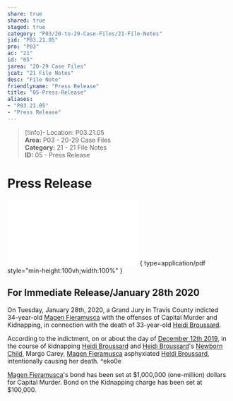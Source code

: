```yaml
---  
share: true  
shared: true  
staged: true  
category: "P03/20-to-29-Case-Files/21-File-Notes"  
jid: "P03.21.05"  
pro: "P03"  
ac: "21"  
id: "05"  
jarea: "20-29 Case Files"  
jcat: "21 File Notes"  
desc: "File Note"  
friendlyname: "Press Release"  
title: "05-Press-Release"  
aliases:   
- "P03.21.05"  
- "Press Release"  
---  
```

>[!info]- Location: P03.21.05  
>**Area:** P03 - 20-29 Case Files  
>**Category:** 21 - 21 File Notes  
>**ID:** 05 - Press Release  
  
# Press Release  
  
![05-press-release-magen-fieramusca](../../../assets/attachments/05-press-release-magen-fieramusca.pdf){ type=application/pdf style="min-height:100vh;width:100%" }  
  
## For Immediate Release/January 28th 2020  
  
On Tuesday, January 28th, 2020, a Grand Jury in Travis County indicted 34-year-old [Magen Fieramusca](../../70-to-79-People/72-Suspects-and-People-of-Interest/01-Magen-Rose-Fieramusca.md.md.md) with the offenses of Capital Murder and Kidnapping, in connection with the death of 33-year-old [Heidi Broussard](../../70-to-79-People/71-Victims/01-Heidi-Broussard.md.md.md).  
  
According to the indictment, on or about the day of [December 12th 2019](../../10-to-19-Case-Dates/12-Crime-Dates/2019-12-12-Thursday-December-12-2019.md), in the course of kidnapping [Heidi Broussard](../../70-to-79-People/71-Victims/01-Heidi-Broussard.md.md) and [Heidi Broussard](../../70-to-79-People/71-Victims/01-Heidi-Broussard.md.md.md)'s [Newborn Child](../../70-to-79-People/73-Family-and-Friends/02-Newborn-Child.md), Margo Carey, [Magen Fieramusca](../../70-to-79-People/72-Suspects-and-People-of-Interest/01-Magen-Rose-Fieramusca.md.md) asphyxiated [Heidi Broussard](../../70-to-79-People/71-Victims/01-Heidi-Broussard.md.md.md), intentionally causing her death. ^eko0e  
  
[Magen Fieramusca](../../70-to-79-People/72-Suspects-and-People-of-Interest/01-Magen-Rose-Fieramusca.md.md.md)'s bond has been set at $1,000,000 (one-million) dollars for Capital Murder. Bond on the Kidnapping charge has been set at $100,000.